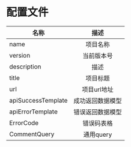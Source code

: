 # 配置文件

| 名称        | 描述           | 
| ------------- |:-------------:| 
| name      |  项目名称 |
| version      | 当前版本号      | 
| description  | 描述     |  
| title      |  项目标题 |
| url      | 项目url地址     | 
| apiSuccessTemplate  | 成功返回数据模型     |  
| apiErrorTemplate  | 错误返回数据模型     |  
| ErrorCode      |  错误码表格 |
| CommentQuery      | 通用query    | 